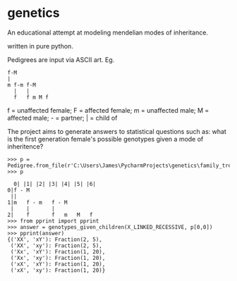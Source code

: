 # genetics

An educational attempt at modeling mendelian modes of inheritance.

written in pure python.

Pedigrees are input via ASCII art. Eg.
```
f-M
|
m f-m f-M
  |   |
  f   f m M f
```
f = unaffected female;
F = affected female;
m = unaffected male;
M = affected male;
\- = partner;
| = child of

The project aims to generate answers to statistical questions such as:
  what is the first generation female's possible genotypes given a mode of inheritence?
  
```
>>> p = Pedigree.from_file(r'C:\Users\James\PycharmProjects\genetics\family_tree.txt')
>>> p
                            
  0| |1| |2| |3| |4| |5| |6|
0|f - M                    
 ||                        
1|m   f - m   f - M        
 |    |       |            
2|    f       f   m   M   f
>>> from pprint import pprint
>>> answer = genotypes_given_children(X_LINKED_RECESSIVE, p[0,0])
>>> pprint(answer)
{('XX', 'xY'): Fraction(2, 5),
 ('XX', 'xy'): Fraction(2, 5),
 ('Xx', 'xY'): Fraction(1, 20),
 ('Xx', 'xy'): Fraction(1, 20),
 ('xX', 'xY'): Fraction(1, 20),
 ('xX', 'xy'): Fraction(1, 20)}
 ```
  
